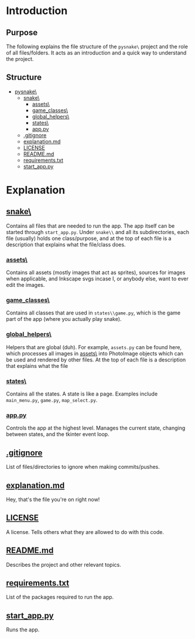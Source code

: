 # Introduction

## Purpose
The following explains the file structure of the `pysnake\` project and the role of all files/folders. It acts as an introduction and a quick way to understand the project.

## Structure

* [pysnake\\](..\\pysnake\\)
    * [snake\\](snake\\)
        * [assets\\](snake\\assets\\)
        * [game_classes\\](snake\\game_classes\\)
        * [global_helpers\\](snake\\global_helpers\\)
        * [states\\](snake\\states\\)
        * [app.py](snake\\app.py)
    * [.gitignore](.gitignore)
    * [explanation.md](explanation.md)
    * [LICENSE](LICENSE)
    * [README.md](README.md)
    * [requirements.txt](requirements.txt)
    * [start_app.py](start_app.py)

# Explanation

## [snake\\](snake\\)
Contains all files that are needed to run the app. The app itself can be started through `start_app.py`. Under `snake\\` and all its subdirectories, each file (usually) holds one class/purpose, and at the top of each file is a description that explains what the file/class does.

### [assets\\](snake\\assets\\)
Contains all assets (mostly images that act as sprites), sources for images when applicable, and Inkscape svgs incase I, or anybody else, want to ever edit the images.

### [game_classes\\](snake\\game_classes\\)
Contains all classes that are used in `states\\game.py`, which is the game part of the app (where you actually play snake).

### [global_helpers\\](snake\\global_helpers\\)
Helpers that are global (duh). For example, `assets.py` can be found here, which processes all images in [assets\\](assets\\) into PhotoImage objects which can be used and rendered by other files. At the top of each file is a description that explains what the file

### [states\\](snake\\states\\)
Contains all the states. A state is like a page. Examples include `main_menu.py`, `game.py`, `map_select.py`.

### [app.py](snake\\app.py)
Controls the app at the highest level. Manages the current state, changing between states, and the tkinter event loop.

## [.gitignore](.gitignore)
List of files/directories to ignore when making commits/pushes.

## [explanation.md](explanation.md)
Hey, that's the file you're on right now!

## [LICENSE](LICENSE)
A license. Tells others what they are allowed to do with this code.

## [README.md](README.md)
Describes the project and other relevant topics.

## [requirements.txt](requirements.txt)
List of the packages required to run the app.

## [start_app.py](start_app.py)
Runs the app.

